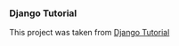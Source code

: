 ### Django Tutorial
This project was taken from [Django Tutorial](https://docs.djangoproject.com/en/3.1/intro/tutorial01/)